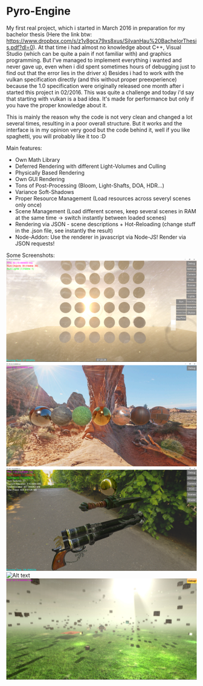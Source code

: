 # Pyro-Engine

My first real project, which i started in March 2016 in preparation for my bachelor thesis 
(Here the link btw: https://www.dropbox.com/s/z1v8gcx79xs8xus/SilvanHau%20BachelorThesis.pdf?dl=0). 
At that time i had almost no knowledge about C++, Visual Studio (which can be quite a pain if not familiar with)
and graphics programming.
But I've managed to implement everything i wanted and never gave up, even when i did spent sometimes hours of debugging just to
find out that the error lies in the driver x)
Besides i had to work with the vulkan specification directly (and this without proper preexperience) because the 1.0 specification
were originally released one month after i started this project in 02/2016. This was quite a challenge and today i'd say
that starting with vulkan is a bad idea. It's made for performance but only if you have the proper knowledge about it.

This is mainly the reason why the code is not very clean and changed a lot several times, resulting in a poor overall
structure. But it works and the interface is in my opinion very good but the code behind it, well if you like spaghetti, you will 
probably like it too :D

Main features:
 - Own Math Library
 - Deferred Rendering with different Light-Volumes and Culling
 - Physically Based Rendering
 - Own GUI Rendering
 - Tons of Post-Processing (Bloom, Light-Shafts, DOA, HDR...)
 - Variance Soft-Shadows
 - Proper Resource Management (Load resources across severyl scenes only once)
 - Scene Management (Load different scenes, keep several scenes in RAM at the same time -> switch instantly between loaded scenes)
 - Rendering via JSON - scene descriptions + Hot-Reloading (change stuff in the .json file, see instantly the result)
 - Node-Addon: Use the renderer in javascript via Node-JS! Render via JSON requests!

Some Screenshots:
![Alt text](/screens/light_shafts.png?raw=true "")
![Alt text](/screens/pbr_materials.png?raw=true "")
![Alt text](/screens/pbr.png?raw=true "")
![Alt text](/screens/sponza.png?raw=true "")
![Alt text](/screens/Box-Spawn.jpg?raw=true "")